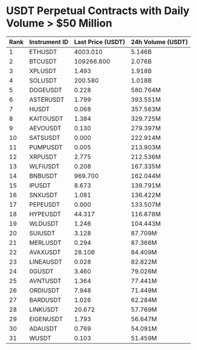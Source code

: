 # USDT Perpetual Contracts with Daily Volume > $50 Million

| Rank | Instrument ID | Last Price (USDT) | 24h Volume (USDT) |
|------|---------------|-------------------|-------------------|
| 1 | ETHUSDT | 4003.010 | 5.146B |
| 2 | BTCUSDT | 109266.800 | 2.076B |
| 3 | XPLUSDT | 1.493 | 1.918B |
| 4 | SOLUSDT | 200.580 | 1.018B |
| 5 | DOGEUSDT | 0.228 | 580.764M |
| 6 | ASTERUSDT | 1.799 | 393.551M |
| 7 | HUSDT | 0.068 | 357.563M |
| 8 | KAITOUSDT | 1.384 | 329.725M |
| 9 | AEVOUSDT | 0.130 | 279.397M |
| 10 | SATSUSDT | 0.000 | 222.914M |
| 11 | PUMPUSDT | 0.005 | 213.903M |
| 12 | XRPUSDT | 2.775 | 212.536M |
| 13 | WLFIUSDT | 0.208 | 167.335M |
| 14 | BNBUSDT | 969.700 | 162.044M |
| 15 | IPUSDT | 8.673 | 139.791M |
| 16 | SNXUSDT | 1.081 | 136.422M |
| 17 | PEPEUSDT | 0.000 | 133.507M |
| 18 | HYPEUSDT | 44.317 | 116.878M |
| 19 | WLDUSDT | 1.246 | 104.443M |
| 20 | SUIUSDT | 3.128 | 87.709M |
| 21 | MERLUSDT | 0.294 | 87.366M |
| 22 | AVAXUSDT | 28.106 | 84.409M |
| 23 | LINEAUSDT | 0.028 | 82.822M |
| 24 | 0GUSDT | 3.460 | 79.026M |
| 25 | AVNTUSDT | 1.364 | 77.441M |
| 26 | ORDIUSDT | 7.948 | 71.449M |
| 27 | BARDUSDT | 1.026 | 62.284M |
| 28 | LINKUSDT | 20.672 | 57.769M |
| 29 | EIGENUSDT | 1.793 | 56.647M |
| 30 | ADAUSDT | 0.769 | 54.091M |
| 31 | WUSDT | 0.103 | 51.459M |
